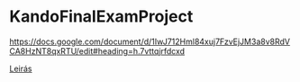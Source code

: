 # KandoFinalExamProject

https://docs.google.com/document/d/1IwJ712Hml84xuj7FzvEjJM3a8v8RdVCA8HzNT8qxRTU/edit#heading=h.7vttqjrfdcxd

<a href="https://docs.google.com/document/d/1IwJ712Hml84xuj7FzvEjJM3a8v8RdVCA8HzNT8qxRTU/edit#heading=h.7vttqjrfdcxd" target="_blank">Leirás</a>
